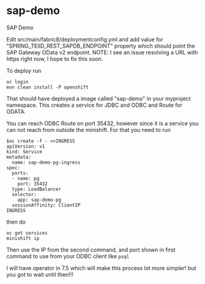 # sap-demo
SAP Demo 

Edit src/main/fabric8/deploymentconfig.yml and add value for "SPRING_TEIID_REST_SAPDB_ENDPOINT" property which should point the SAP Gateway OData v2 endpoint.
NOTE: I see an issue resolving a URL with https right now, I hope to fix this soon.

To deploy run

```
oc login
mvn clean install -P openshift
```

That should have deployed a image called "sap-demo" in your myproject namespace. 
This creates a service for JDBC and ODBC and Route for ODATA.

You can reach ODBC Route on port 35432, however since it is a service you can not reach from outside the minishift. For that you need to run 

```
$oc create -f - <<INGRESS
apiVersion: v1
kind: Service
metadata:
  name: sap-demo-pg-ingress
spec:
  ports:
  - name: pg
    port: 35432
  type: LoadBalancer 
  selector:
    app: sap-demo-pg
  sessionAffinity: ClientIP
INGRESS
```

then do 

```
oc get services
minishift ip
```

Then use the IP from the second command, and port shown in first command to use from your ODBC client like `psql`

I will have operator in 7.5 which will make this process lot more simpler! but you got to wait until then!!!
